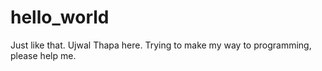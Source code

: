 # hello_world
Just like that.
Ujwal Thapa here.
Trying to make my way to programming, please help me.

